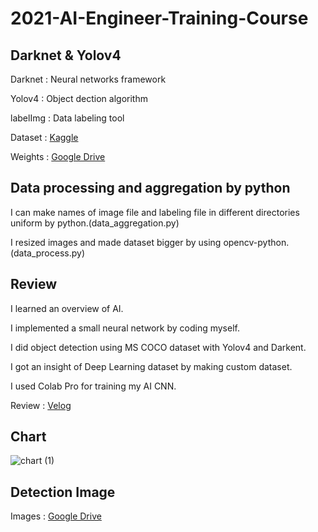 # 2021-AI-Engineer-Training-Course

## Darknet & Yolov4

Darknet : Neural networks framework

Yolov4 : Object dection algorithm

labelImg : Data labeling tool

Dataset : [Kaggle](https://www.kaggle.com/choemarco/mouse-book)

Weights : [Google Drive](https://drive.google.com/file/d/1Jy4jGshzCzajSByDK6k0YIDVVXi-z3lt/view?usp=sharing)

## Data processing and aggregation by python

I can make names of image file and labeling file in different directories uniform by python.(data_aggregation.py)

I resized images and made dataset bigger by using opencv-python.(data_process.py)

## Review

I learned an overview of AI.

I implemented a small neural network by coding myself.

I did object detection using MS COCO dataset with Yolov4 and Darkent.

I got an insight of Deep Learning dataset by making custom dataset.

I used Colab Pro for training my AI CNN.

Review : [Velog](https://velog.io/@chldntjr0425/AI-Engineer-%EC%96%91%EC%84%B1%EA%B3%BC%EC%A0%95-%ED%9B%84%EA%B8%B0-hmmn0tmk)

## Chart

![chart (1)](https://user-images.githubusercontent.com/57928967/131431793-955a92bd-9a3d-418d-ba17-6c2a5d682dca.png)

## Detection Image

Images : [Google Drive](https://drive.google.com/drive/folders/1XEqk1SjYsCSnC7c5sWZmlYxlvC35jUlU?usp=sharing)


